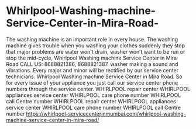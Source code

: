 # Whirlpool-Washing-machine-Service-Center-in-Mira-Road-
 The washing machine is an important role in every house. The washing machine gives trouble when you washing your clothes suddenly they stop that major problems are water won't drain, washer won’t want to be run or stop the mid-cycle, Whirlpool Washing machine Service Center in Mira Road CALL US: 8688821386, 8688821387. washer making a sound and vibrations. Every major and minor will be rectified by our service center technicians. Whirlpool Washing machine Service Center in Mira Road. So for every issue of your appliance you just call our service center phone numbers through the service center. WHIRLPOOL    repair center WHIRLPOOL    appliances service center   WHIRLPOOL    care phone number WHIRLPOOL    call Centre number WHIRLPOOL    repair center WHIRLPOOL    appliances service center   WHIRLPOOL    care phone number WHIRLPOOL    call Centre number   https://whirlpool-servicecenterinmumbai.com/whirlpool-washing-machine-service-center-in-mira-road/
